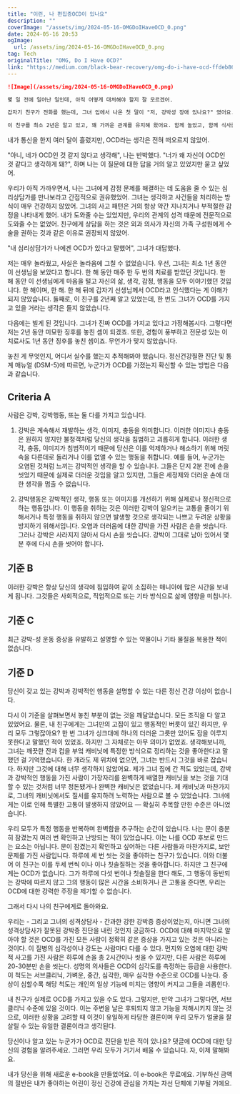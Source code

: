 ```yaml
---
title: "이런, 나 편집증OCD이 있나요"
description: ""
coverImage: "/assets/img/2024-05-16-OMGDoIHaveOCD_0.png"
date: 2024-05-16 20:53
ogImage: 
  url: /assets/img/2024-05-16-OMGDoIHaveOCD_0.png
tag: Tech
originalTitle: "OMG, Do I Have OCD?"
link: "https://medium.com/black-bear-recovery/omg-do-i-have-ocd-ffdeb86db127"
---
```



```markdown
![Image](/assets/img/2024-05-16-OMGDoIHaveOCD_0.png)

몇 일 전에 일어난 일인데, 아직 어떻게 대처해야 할지 잘 모르겠어.

갑자기 친구가 전화를 했는데, 그녀 입에서 나온 첫 말이 "저, 강박성 장애 있나요?" 였어요. 짧게 비껴 부른 용어를 사용했네.

이 친구를 최소 2년은 알고 있고, 꽤 가까운 관계를 유지해 왔어요. 함께 놀았고, 함께 식사를 했고, 심지어 함께 여행도 다녔어. 과거에 우리는 서로 충분히 가까운 관계를 갖고 있었어요. 어느 순간 그 관계가 멀어지기 시작했어요. 소통하는 양이 줄어들었고, 함께 보내는 시간도 줄어들었고, 잠깐 동안 서로 연락이 끊겼어. 그럼에도 2년 안에 일어난 모든 일들이었기 때문에, 이 친구를 알고 있다고 편히 말할 수 있어요.
```

<div class="content-ad"></div>

내가 통신을 한지 여러 달이 흘렀지만, OCD라는 생각은 전혀 떠오르지 않았어.

"아니, 네가 OCD인 것 같지 않다고 생각해", 나는 반박했다. "너가 왜 자신이 OCD인 것 같다고 생각하게 돼?", 하며 나는 이 질문에 대한 답을 거의 알고 있었지만 묻고 싶었어.

우리가 아직 가까우면서, 나는 그녀에게 감정 문제를 해결하는 데 도움을 줄 수 있는 심리상담가를 만나보라고 간접적으로 권유했었어. 그녀는 생각하고 사건들을 처리하는 방식이 매우 건강하지 않았어. 그녀의 사고 패턴은 거의 항상 약간 지나치거나 부적절한 감정을 나타내게 했어. 내가 도와줄 수는 있었지만, 우리의 관계의 성격 때문에 전문적으로 도와줄 수는 없었어. 친구에게 상담을 하는 것은 외과 의사가 자신의 가족 구성원에게 수술을 권하는 것과 같은 이유로 권장되지 않았어.

"내 심리상담가가 나에겐 OCD가 있다고 말했어", 그녀가 대답했다.

<div class="content-ad"></div>

저는 매우 놀라웠고, 사실은 놀라움에 그칠 수 없었습니다. 우선, 그녀는 최소 1년 동안 이 선생님을 보았다고 합니다. 한 해 동안 매주 한 두 번의 치료를 받았던 것입니다. 한 해 동안 이 선생님에게 마음을 털고 자신의 삶, 생각, 감정, 행동을 모두 이야기했던 것입니다. 한 해이며, 한 해. 한 해 뒤에 갑자기 선생님께서 OCD라고 인식했다는 게 이해가 되지 않았습니다. 둘째로, 이 친구를 2년째 알고 있었는데, 한 번도 그녀가 OCD를 가지고 있을 거라는 생각은 들지 않았습니다.
  
다음에는 빌게 된 것입니다. 그녀가 진짜 OCD를 가지고 있다고 가정해봅시다. 그렇다면 저는 2년 동안 미묘한 징후를 놓친 셈이 되겠죠. 또한, 경험이 풍부하고 전문성 있는 이 치료사도 1년 동안 징후를 놓친 셈이죠. 무언가가 맞지 않았습니다. 

놓친 게 무엇인지, 어디서 실수를 했는지 추적해봐야 했습니다. 정신건강질환 진단 및 통계 매뉴얼 (DSM-5)에 따르면, 누군가가 OCD를 가졌는지 확신할 수 있는 방법은 다음과 같습니다.

## Criteria A

<div class="content-ad"></div>

사람은 강박, 강박행동, 또는 둘 다를 가지고 있습니다.

1. 강박은 계속해서 재발하는 생각, 이미지, 충동을 의미합니다. 이러한 이미지나 충동은 원하지 않지만 불청객처럼 당신의 생각을 침범하고 괴롭히게 합니다. 이러한 생각, 충동, 이미지가 침범적이기 때문에 당신은 이를 억제하거나 해소하기 위해 머릿속을 다른데로 돌리거나 이를 없앨 수 있는 행동을 취합니다. 예를 들어, 누군가는 오염된 것처럼 느끼는 강박적인 생각을 할 수 있습니다. 그들은 단지 2분 전에 손을 씻었기 때문에 실제로 더러운 것임을 알고 있지만, 그들은 세정제와 더러운 손에 대한 생각을 멈출 수 없습니다.

2. 강박행동은 강박적인 생각, 행동 또는 이미지를 개선하기 위해 실제로나 정신적으로 하는 행동입니다. 이 행동을 취하는 것은 이러한 강박이 일으키는 고통을 줄이기 위해서거나 특정 행동을 취하지 않으면 발생할 것으로 생각되는 나쁘고 두려운 상황을 방지하기 위해서입니다. 오염과 더러움에 대한 강박을 가진 사람은 손을 씻습니다. 그러나 강박은 사라지지 않아서 다시 손을 씻습니다. 강박이 그대로 남아 있어서 몇 분 후에 다시 손을 씻어야 합니다.

## 기준 B

<div class="content-ad"></div>

이러한 강박은 항상 당신의 생각에 침입하여 같이 소집하는 매니아에 많은 시간을 보내게 됩니다. 그것들은 사회적으로, 직업적으로 또는 기타 방식으로 삶에 영향을 미칩니다.

## 기준 C

최근 강박-성 운동 증상을 유발하고 설명할 수 있는 약물이나 기타 물질을 복용한 적이 없습니다.

## 기준 D

<div class="content-ad"></div>

당신이 갖고 있는 강박과 강박적인 행동을 설명할 수 있는 다른 정신 건강 이상이 없습니다.

다시 이 기준을 살펴보면서 놓친 부분이 없는 것을 깨달았습니다. 모든 조직을 다 알고 있었어요. 물론, 내 친구에게는 그녀만의 고집이 있고 행동적인 버릇이 있긴 하지만, 우리 모두 그렇잖아요? 한 번 그녀가 싱크대에 하나의 더러운 그릇만 있어도 잠을 이루지 못한다고 말했던 적이 있었죠. 하지만 그 자체로는 아무 의미가 없었죠. 생각해보니까, 그녀는 깨끗한 잔과 컵을 부엌 캐비닛에 특정한 방식으로 정리하는 것을 좋아한다고 말했던 걸 기억했습니다. 한 개라도 제 위치에 없으면, 그녀는 반드시 그것을 바로 잡습니다. 하지만 그것에 대해 너무 생각하지 않았어요. 제가 그녀 집에 간 적도 있었는데, 강박과 강박적인 행동을 가진 사람이 가장자리를 완벽하게 배열한 캐비닛을 보는 것을 기대할 수 있는 것처럼 너무 정돈됐거나 완벽한 캐비닛은 없었습니다. 제 캐비닛과 마찬가지로, 그녀의 캐비닛에서도 질서를 유지하려 노력하는 사람으로 볼 수 있었습니다. 그녀에게는 이로 인해 특별한 고통이 발생하지 않았어요 — 확실히 주목할 만한 수준은 아니었습니다.

우리 모두가 특정 행동을 반복하며 완벽함을 추구하는 순간이 있습니다. 나는 문이 충분히 잠겼는지 여러 번 확인하고 난방되는 적이 있었습니다. 이는 나를 OCD 후보로 만드는 요소는 아닙니다. 문이 잠겼는지 확인하고 싶어하는 다른 사람들과 마찬가지로, 보안 문제를 가진 사람입니다. 하루에 세 번 씻는 것을 좋아하는 친구가 있습니다. 이와 더불어 이 친구는 이를 두세 번씩 이나 이나 칫솔질하는 것을 좋아합니다. 하지만 그 친구에게는 OCD가 없습니다. 그가 하루에 다섯 번이나 칫솔질을 한다 해도, 그 행동이 동반되는 강박에 따르지 않고 그의 행동이 많은 시간을 소비하거나 큰 고통을 준다면, 우리는 OCD에 대한 강력한 주장을 제기할 수 없습니다.

그래서 다시 나의 친구에게로 돌아와요.

<div class="content-ad"></div>

우리는 - 그리고 그녀의 성격상담사 - 간과한 강한 강박증 증상이었는지, 아니면 그녀의 성격상담사가 잘못된 강박증 진단을 내린 것인지 궁금하다.
OCD에 대해 마지막으로 알아야 할 것은 OCD를 가진 모든 사람이 정확히 같은 증상을 가지고 있는 것은 아니라는 것이다. 이 질병의 심각성이나 강도는 사람마다 다를 수 있다. 먼지와 오염에 대한 강박적 사고를 가진 사람은 하루에 손을 총 2시간이나 씻을 수 있지만, 다른 사람은 하루에 20-30분만 손을 씻는다. 성명의 의사들은 OCD의 심각도를 측정하는 등급을 사용한다. 이 척도는 서브클리닉, 가벼운, 중간, 심각한, 매우 심각한 수준으로 OCD를 나눈다. 증상이 심할수록 해당 척도는 개인의 일상 기능에 미치는 영향이 커지고 그들을 괴롭힌다.

내 친구가 실제로 OCD를 가지고 있을 수도 있다. 그렇지만, 만약 그녀가 그렇다면, 서브클리닉 수준에 있을 것이다. 이는 주변을 날은 후퇴되지 않고 기능을 저해시키지 않는 것으로, 이러한 상황을 고려할 때 이것이 유일하게 타당한 결론이며 우리 모두가 얼굴을 잘 살릴 수 있는 유일한 결론이라고 생각된다. 

당신이나 알고 있는 누군가가 OCD로 진단을 받은 적이 있나요? 댓글에 OCD에 대한 당신의 경험을 알려주세요. 그러면 우리 모두가 거기서 배울 수 있습니다. 자, 이제 말해봐요.

<div class="content-ad"></div>

내가 당신을 위해 새로운 e-book을 만들었어요. 이 e-book은 무료에요. 기부하신 금액의 절반은 내가 좋아하는 어린이 정신 건강에 관심을 가지는 자선 단체에 기부될 거에요.